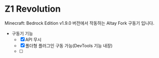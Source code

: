 # Z1 Revolution


Minecraft: Bedrock Edition v1.9.0 버전에서 작동하는 Altay Fork 구동기 입니다.

- 구동기 기능
  - [X] API 무시
  - [x] 폴더형 플러그인 구동 가능(DevTools 기능 내장)
  - [ ] 
